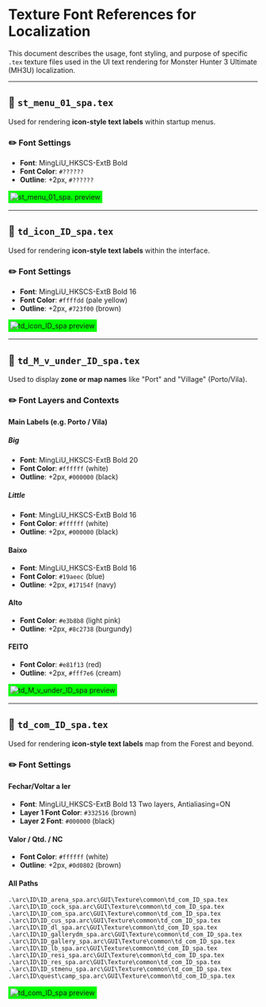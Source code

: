 # Texture Font References for Localization

This document describes the usage, font styling, and purpose of specific `.tex` texture files used in the UI text rendering for Monster Hunter 3 Ultimate (MH3U) localization.

---

## 🎨 `st_menu_01_spa.tex`

Used for rendering **icon-style text labels** within startup menus.

### ✏️ Font Settings

* **Font**: MingLiU\_HKSCS-ExtB Bold 
* **Font Color**: `#??????` 
* **Outline**: +2px, `#??????`

<div style="background-color: #00ff00; display: inline-block; padding: 4px;">
  <img src="./st_menu_01_spa.preview.png" alt="st_menu_01_spa. preview">
</div>

---

## 🎨 `td_icon_ID_spa.tex`

Used for rendering **icon-style text labels** within the interface.

### ✏️ Font Settings

* **Font**: MingLiU\_HKSCS-ExtB Bold 16
* **Font Color**: `#ffffdd` (pale yellow)
* **Outline**: +2px, `#723f00` (brown)

<div style="background-color: #00ff00; display: inline-block; padding: 4px;">
  <img src="./td_icon_ID_spa.preview.jpg" alt="td_icon_ID_spa preview">
</div>

---

## 🎨 `td_M_v_under_ID_spa.tex`

Used to display **zone or map names** like "Port" and "Village" (Porto/Vila).

### ✏️ Font Layers and Contexts

#### Main Labels (e.g. Porto / Vila)

##### Big
* **Font**: MingLiU\_HKSCS-ExtB Bold 20
* **Font Color**: `#ffffff` (white)
* **Outline**: +2px, `#000000` (black)

##### Little
* **Font**: MingLiU\_HKSCS-ExtB Bold 16
* **Font Color**: `#ffffff` (white)
* **Outline**: +2px, `#000000` (black)

#### Baixo

* **Font**: MingLiU\_HKSCS-ExtB Bold 16
* **Font Color**: `#19aeec` (blue)
* **Outline**: +2px, `#17154f` (navy)

#### Alto

* **Font Color**: `#e3b8b8` (light pink)
* **Outline**: +2px, `#8c2738` (burgundy)

#### FEITO

* **Font Color**: `#e81f13` (red)
* **Outline**: +2px, `#fff7e6` (cream)

<div style="background-color: #00ff00; display: inline-block; padding: 4px;">
  <img src="./td_M_v_under_ID_spa.preview.jpg" alt="td_M_v_under_ID_spa preview">
</div>

---

## 🎨 `td_com_ID_spa.tex`

Used for rendering **icon-style text labels** map from the Forest and beyond.

### ✏️ Font Settings

#### Fechar/Voltar a ler

* **Font**: MingLiU\_HKSCS-ExtB Bold 13
Two layers, Antialiasing=ON
* **Layer 1 Font Color**: `#332516` (brown)
* **Layer 2 Font**: `#000000` (black)

#### Valor / Qtd. / NC

* **Font Color**: `#ffffff` (white)
* **Outline**: +2px, `#0d0802` (brown)

#### All Paths
```
.\arc\ID\ID_arena_spa.arc\GUI\Texture\common\td_com_ID_spa.tex
.\arc\ID\ID_cock_spa.arc\GUI\Texture\common\td_com_ID_spa.tex
.\arc\ID\ID_com_spa.arc\GUI\Texture\common\td_com_ID_spa.tex
.\arc\ID\ID_cus_spa.arc\GUI\Texture\common\td_com_ID_spa.tex
.\arc\ID\ID_dl_spa.arc\GUI\Texture\common\td_com_ID_spa.tex
.\arc\ID\ID_gallerydm_spa.arc\GUI\Texture\common\td_com_ID_spa.tex
.\arc\ID\ID_gallery_spa.arc\GUI\Texture\common\td_com_ID_spa.tex
.\arc\ID\ID_lb_spa.arc\GUI\Texture\common\td_com_ID_spa.tex
.\arc\ID\ID_resi_spa.arc\GUI\Texture\common\td_com_ID_spa.tex
.\arc\ID\ID_res_spa.arc\GUI\Texture\common\td_com_ID_spa.tex
.\arc\ID\ID_stmenu_spa.arc\GUI\Texture\common\td_com_ID_spa.tex
.\arc\ID\quest\camp_spa.arc\GUI\Texture\common\td_com_ID_spa.tex
```

<div style="background-color: #00ff00; display: inline-block; padding: 4px;">
  <img src="./td_com_ID_spa.preview.jpg" alt="td_com_ID_spa preview">
</div>
